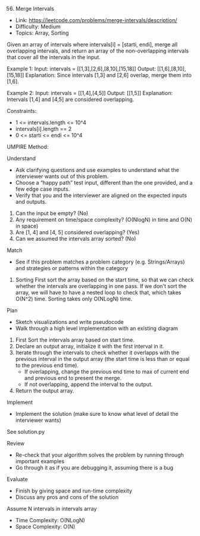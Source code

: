 56. Merge Intervals

- Link: https://leetcode.com/problems/merge-intervals/description/
- Difficulty: Medium
- Topics: Array, Sorting

Given an array of intervals where intervals[i] = [starti, endi], merge all overlapping intervals, and return an array of the non-overlapping intervals that cover all the intervals in the input.

Example 1:
Input: intervals = [[1,3],[2,6],[8,10],[15,18]]
Output: [[1,6],[8,10],[15,18]]
Explanation: Since intervals [1,3] and [2,6] overlap, merge them into [1,6].

Example 2:
Input: intervals = [[1,4],[4,5]]
Output: [[1,5]]
Explanation: Intervals [1,4] and [4,5] are considered overlapping.

Constraints:

- 1 <= intervals.length <= 10^4
- intervals[i].length == 2
- 0 <= starti <= endi <= 10^4

UMPIRE Method:

Understand

- Ask clarifying questions and use examples to understand what the interviewer wants out of this problem.
- Choose a “happy path” test input, different than the one provided, and a few edge case inputs.
- Verify that you and the interviewer are aligned on the expected inputs and outputs.

1. Can the input be empty? (No)
2. Any requirement on time/space complexity? (O(NlogN) in time and O(N) in space)
3. Are [1, 4] and [4, 5] considered overlapping? (Yes)
4. Can we assumed the intervals array sorted? (No)

Match

- See if this problem matches a problem category (e.g. Strings/Arrays) and strategies or patterns within the category

1. Sorting
   First sort the array based on the start time, so that we can check whether the intervals are overlapping in one pass. If we don't sort the array, we will have to have a nested loop to check that, which takes O(N^2) time. Sorting takes only O(NLogN) time.

Plan

- Sketch visualizations and write pseudocode
- Walk through a high level implementation with an existing diagram

1. First Sort the intervals array based on start time.
2. Declare an output array, initialize it with the first interval in it.
3. Iterate through the intervals to check whether it overlapps with the previous interval in the output array (the start time is less than or equal to the previous end time).
   - If overlapping, change the previous end time to max of current end and previous end to present the merge.
   - If not overlapping, append the interval to the output.
4. Return the output array.

Implement

- Implement the solution (make sure to know what level of detail the interviewer wants)

See solution.py

Review

- Re-check that your algorithm solves the problem by running through important examples
- Go through it as if you are debugging it, assuming there is a bug

Evaluate

- Finish by giving space and run-time complexity
- Discuss any pros and cons of the solution

Assume N intervals in intervals array

- Time Complexity: O(NLogN)
- Space Complexity: O(N)
